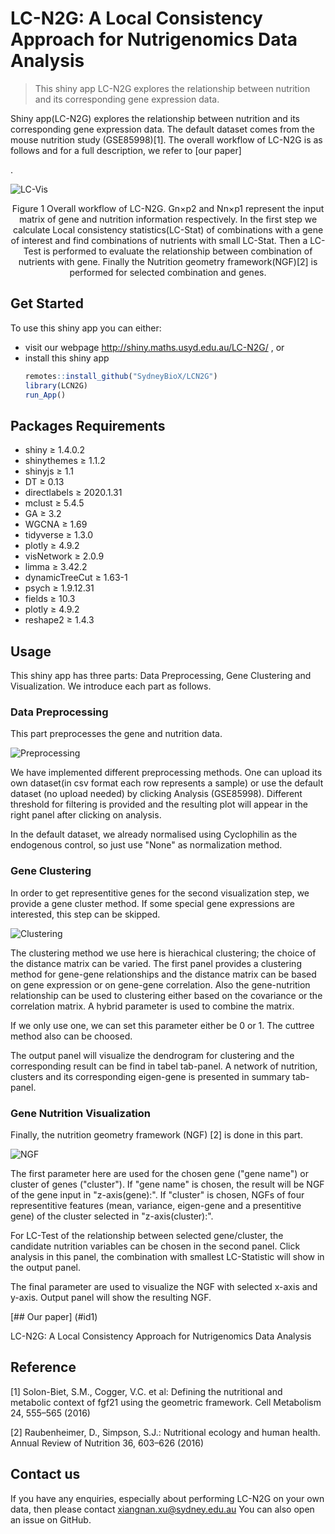 # LC-N2G: A Local Consistency Approach for Nutrigenomics Data Analysis
> This shiny app LC-N2G explores the relationship between nutrition and its corresponding gene expression data.

Shiny app(LC-N2G) explores the relationship between nutrition and its corresponding gene expression data. The default dataset comes from the mouse nutrition study (GSE85998)[1]. The overall workflow of LC-N2G is as follows and for a full description, we refer to [our paper]<h2 id="id1" style="display:none;"> </h2>.
	
![LC-Vis](/img/fig1.png)
	
<div align=center>
Figure 1 Overall workflow of LC-N2G. Gn×p2 and Nn×p1 represent the input matrix of gene and nutrition information respectively. In the first step we calculate Local consistency statistics(LC-Stat) of combinations with a gene of interest and find combinations of nutrients with small LC-Stat. Then a LC-Test is performed to evaluate the relationship between combination of nutrients with gene. Finally the Nutrition geometry framework(NGF)[2] is performed for selected combination and genes.
</div>

## Get Started
To use this shiny app you can either:
 - visit our webpage http://shiny.maths.usyd.edu.au/LC-N2G/ , or
 - install this shiny app
	``` r
	remotes::install_github("SydneyBioX/LCN2G")
	library(LCN2G)
	run_App()
	```
## Packages Requirements

- shiny ≥ 1.4.0.2
- shinythemes ≥ 1.1.2
- shinyjs ≥ 1.1
- DT ≥ 0.13
- directlabels ≥ 2020.1.31
- mclust ≥ 5.4.5
- GA ≥ 3.2
- WGCNA ≥ 1.69
- tidyverse ≥ 1.3.0
- plotly ≥ 4.9.2
- visNetwork ≥ 2.0.9
- limma ≥ 3.42.2
- dynamicTreeCut ≥ 1.63-1
- psych ≥ 1.9.12.31
- fields ≥ 10.3
- plotly ≥ 4.9.2
- reshape2 ≥ 1.4.3

 
## Usage	

This shiny app has three parts: Data Preprocessing, Gene Clustering and Visualization. We introduce each part as follows.

### Data Preprocessing

This part preprocesses the gene and nutrition data. 
 
![Preprocessing](/img/fig2.png)
	
We have implemented different preprocessing methods. One can upload its own dataset(in csv format each row represents a sample) or use the default dataset (no upload needed) by clicking Analysis (GSE85998). Different threshold for filtering is provided and the resulting plot will appear in the right panel after clicking on analysis.

In the default dataset, we already normalised using Cyclophilin as the endogenous control, so just use "None" as normalization method.

### Gene Clustering

In order to get representitive genes for the second visualization step, we provide a gene cluster method. If some special gene expressions are interested, this step can be skipped.

![Clustering](/img/fig3.png)	
	
The clustering method we use here is hierachical clustering; the choice of the distance matrix can be varied. The first panel provides a clustering method for gene-gene relationships and the distance matrix can be based on gene expression or on gene-gene correlation. Also the gene-nutrition relationship can be used to clustering either based on the covariance or the correlation matrix. A hybrid parameter is used to combine the matrix.

If we only use one, we can set this parameter either be 0 or 1. The cuttree method also can be choosed.

The output panel will visualize the dendrogram for clustering and the corresponding result can be find in tabel tab-panel. A network of nutrition, clusters and its corresponding eigen-gene is presented in summary tab-panel.
	
### Gene Nutrition Visualization

Finally, the nutrition geometry framework (NGF) [2] is done in this part.
	
![NGF](/img/fig4.png)
	
The first parameter here are used for the chosen gene ("gene name") or cluster of genes ("cluster"). If "gene name" is chosen, the result will be NGF of the gene input in "z-axis(gene):". If "cluster" is chosen, NGFs of four representitive features (mean, variance, eigen-gene and a presentitive gene) of the cluster selected in "z-axis(cluster):".

For LC-Test of the relationship between selected gene/cluster, the candidate nutrition variables can be chosen in the second panel. Click analysis in this panel, the combination with smallest LC-Statistic will show in the output panel.

The final parameter are used to visualize the NGF with selected x-axis and y-axis. Output panel will show the resulting NGF.

[## Our paper] (#id1)

LC-N2G: A Local Consistency Approach for Nutrigenomics Data Analysis

## Reference

[1] Solon-Biet, S.M., Cogger, V.C. et al: Defining the nutritional and metabolic context of fgf21 using the geometric framework. Cell Metabolism 24, 555–565 (2016)

[2] Raubenheimer, D., Simpson, S.J.: Nutritional ecology and human health. Annual Review of Nutrition 36, 603–626 (2016)


## Contact us
If you have any enquiries, especially about performing LC-N2G on your own data, then please contact xiangnan.xu@sydney.edu.au You can also open an issue on GitHub.
